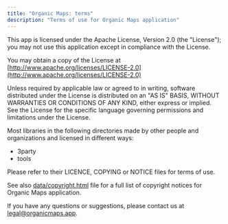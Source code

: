 ```yaml
---
title: "Organic Maps: terms"
description: "Terms of use for Organic Maps application"
---
```


This app is licensed under the Apache License, Version 2.0 (the "License");
you may not use this application except in compliance with the License.

You may obtain a copy of the License at [http://www.apache.org/licenses/LICENSE-2.0](http://www.apache.org/licenses/LICENSE-2.0)

Unless required by applicable law or agreed to in writing, software distributed
under the License is distributed on an "AS IS" BASIS, WITHOUT WARRANTIES OR
CONDITIONS OF ANY KIND, either express or implied. See the License for the
specific language governing permissions and limitations under the License.

Most libraries in the following directories made by other people and
organizations and licensed in different ways:

- 3party
- tools

Please refer to their LICENCE, COPYING or NOTICE files for terms of use.

See also [data/copyright.html](https://github.com/organicmaps/organicmaps/blob/master/data/copyright.html)
file for a full list of copyright notices for Organic Maps application.

If you have any questions or suggestions, please contact us at [legal@organicmaps.app](mailto:legal@organicmaps.app).
